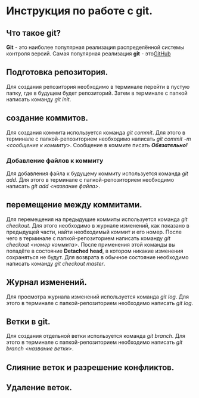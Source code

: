# Инструкция по работе с git.

## Что такое  git?
**Git** - это наиболее популярная реализация распределённой системы контроля версий. Самая популярная реализация **git** - это[GitHub](https://github.com)

## Подготовка репозитория.
Для создания репозитория необходимо в терминале перейти в пустую папку, где в будущем будет репозиторий. Затем в терминале с папкой написать команду *git init*.

## создание коммитов.
Для создания коммита используется команда *git commit*. Для этого в терминале с папкой-репозиторием необходимо написать *git commit -m <сообщение к коммиту>*. Сообщение в коммите писать ***Обязательно!***

###  Добавление файлов к коммиту
Для добавления файла к будущему коммиту используется команда *git add*. Для этого в терминале с папкой-репозиторием необходимо написать *git add <название файла>*. 

## перемещение между коммитами.
Для перемещения на предыдущие коммиты используется команда *git checkout*. Для этого необходимо в журнале изменений, как показано в предыдущей части, найти необходимый коммит и его номер. После чего в терминале с папкой-репозиторием написать команду *git checkout <номер коммита>*. После применения этой команды вы попадёте в состояние **Detached head**, в котором никакие изменения сохраняться не будут. Для возврата в обычное состояние необходимо написать команду *git checkout master*.
## Журнал изменений.
Для просмотра журнала изменений используется команда *git log*. Для этого в терминале с папкой-репозиторием необходимо написать *git log*. 
## Ветки в git.
Для создания отдельной ветки используется команда *git branch*. Для этого в  терминале с папкой-репозиторием необходимо написать *git branch <название ветки>*.
## Слияние веток и разрешение конфликтов.

## Удаление веток. 

